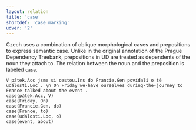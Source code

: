 ```yaml
---
layout: relation
title: 'case'
shortdef: 'case marking'
udver: '2'
---
```


Czech uses a combination of oblique morphological cases and prepositions to express semantic case.
Unlike in the original annotation of the Prague Dependency Treebank, prepositions in UD are treated as dependents
of the noun they attach to. The relation between the noun and the preposition is labeled `case`.

~~~ sdparse
V pátek.Acc jsme si cestou.Ins do Francie.Gen povídali o té události.Loc . \n On Friday we-have ourselves during-the-journey to France talked about the event .
case(pátek.Acc, V)
case(Friday, On)
case(Francie.Gen, do)
case(France, to)
case(události.Loc, o)
case(event, about)
~~~
